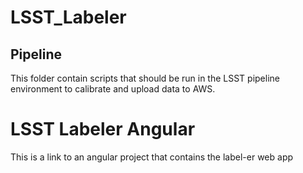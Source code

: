 # LSST_Labeler

## Pipeline
This folder contain scripts that should be run in the LSST pipeline environment to calibrate and upload data to AWS.

# LSST Labeler Angular
This is a link to an angular project that contains the label-er web app
